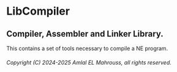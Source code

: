 # LibCompiler

## Compiler, Assembler and Linker Library.

This contains a set of tools necessary to compile a NE program.

###### Copyright (C) 2024-2025 Amlal EL Mahrouss, all rights reserved.
